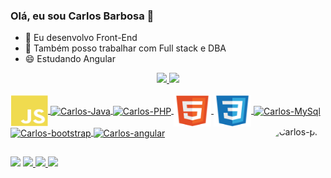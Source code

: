 ### Olá, eu sou Carlos Barbosa 👋


- 🔭  Eu desenvolvo Front-End
- 🌱  Também posso trabalhar com Full stack e DBA 
- 😄  Estudando Angular

<div align="center">
  <a href="https://github.com/CarlosBarbosaPro">
  <img height="180em" src="https://github-readme-stats.vercel.app/api?username=CarlosBarbosaPro&show_icons=true&theme=dark&include_all_commits=true&count_private=true"/>
  <img height="180em" src="https://github-readme-stats.vercel.app/api/top-langs/?username=CarlosBarbosaPro&layout=compact&langs_count=7&theme=dark"/>
</div>
 <div style="display: inline_block"><br>
  <img align="center" alt="Carlos-Js" height="50" width="60" src="https://raw.githubusercontent.com/devicons/devicon/master/icons/javascript/javascript-plain.svg">
  <img align="center" alt="Carlos-Java" height="50" width="60" src="https://cdn.jsdelivr.net/gh/devicons/devicon/icons/java/java-plain.svg">
  <img align="center" alt="Carlos-PHP" height="50" width="60" src="https://cdn.jsdelivr.net/gh/devicons/devicon/icons/php/php-original.svg">
  <img align="center" alt="Carlos-HTML" height="50" width="60" src="https://raw.githubusercontent.com/devicons/devicon/master/icons/html5/html5-original.svg">
  <img align="center" alt="Carlos-CSS" height="50" width="60" src="https://raw.githubusercontent.com/devicons/devicon/master/icons/css3/css3-original.svg">
  <img align="center" alt="Carlos-MySql" height="50" width="60" src="https://cdn.jsdelivr.net/gh/devicons/devicon/icons/mysql/mysql-original-wordmark.svg">
  <img align="center" alt="Carlos-bootstrap" height="50" width="60" src="https://cdn.jsdelivr.net/gh/devicons/devicon/icons/bootstrap/bootstrap-original.svg">
  <img align="right" alt="Carlos-png" height="150" style="border-radius:50px;" src="https://user-images.githubusercontent.com/102983077/161898659-5ef8df24-83e3-441c-9b9b-c41b4ad4723d.png">
   <img align="center" alt="Carlos-angular" height="50" width="60" src="https://img.icons8.com/color/48/undefined/angularjs.png"/>
</div>
  
##
  
<div>
  <a href="https://www.instagram.com/carlossanttos70/" target="_blank"><img src="https://img.shields.io/badge/-Instagram-%23E4405F?style=for-the-badge&logo=instagram&logoColor=white" target="_blank"></a>  
  <a href = "mailto:carlosantos010203@gmail.com"><img src="https://img.shields.io/badge/Gmail-D14836?style=for-the-badge&logo=gmail&logoColor=white"</a>
  <a href = "https://api.whatsapp.com/send?phone=5521973187329&text=Ol%C3%A1%2C%20Carlos%20Barbosa!!"><img src="https://img.shields.io/badge/WhatsApp-25D366?style=for-the-badge&logo=whatsapp&logoColor=white"</a>
    <a href="https://www.linkedin.com/in/carlosbarbosapro" target="_blank"><img src="https://img.shields.io/badge/-LinkedIn-%230077B5?style=for-the-badge&logo=linkedin&logoColor=white" target="_blank"></a> 
</div>
